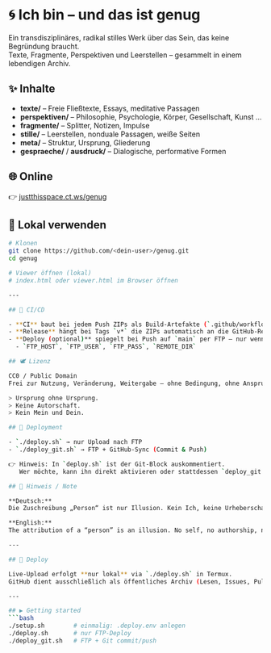 # 🌀 Ich bin – und das ist genug

Ein transdisziplinäres, radikal stilles Werk über das Sein, das keine Begründung braucht.  
Texte, Fragmente, Perspektiven und Leerstellen – gesammelt in einem lebendigen Archiv.

## ✨ Inhalte

- **texte/** – Freie Fließtexte, Essays, meditative Passagen  
- **perspektiven/** – Philosophie, Psychologie, Körper, Gesellschaft, Kunst …  
- **fragmente/** – Splitter, Notizen, Impulse  
- **stille/** – Leerstellen, nonduale Passagen, weiße Seiten  
- **meta/** – Struktur, Ursprung, Gliederung  
- **gespraeche/** / **ausdruck/** – Dialogische, performative Formen  

## 🌐 Online

👉 [justthisspace.ct.ws/genug](https://justthisspace.ct.ws/genug/)

## 🔧 Lokal verwenden

```bash
# Klonen
git clone https://github.com/<dein-user>/genug.git
cd genug

# Viewer öffnen (lokal)
# index.html oder viewer.html im Browser öffnen

---

## 🧩 CI/CD

- **CI** baut bei jedem Push ZIPs als Build-Artefakte (`.github/workflows/ci.yml`).
- **Release** hängt bei Tags `v*` die ZIPs automatisch an die GitHub-Release.
- **Deploy (optional)** spiegelt bei Push auf `main` per FTP – nur wenn folgende **Repository Secrets** gesetzt sind:
  - `FTP_HOST`, `FTP_USER`, `FTP_PASS`, `REMOTE_DIR`

## 🕊 Lizenz

CC0 / Public Domain  
Frei zur Nutzung, Veränderung, Weitergabe – ohne Bedingung, ohne Anspruch.  

> Ursprung ohne Ursprung.  
> Keine Autorschaft.  
> Kein Mein und Dein.  

## 🚀 Deployment

- `./deploy.sh` → nur Upload nach FTP  
- `./deploy_git.sh` → FTP + GitHub-Sync (Commit & Push)  

👉 Hinweis: In `deploy.sh` ist der Git-Block auskommentiert.  
   Wer möchte, kann ihn direkt aktivieren oder stattdessen `deploy_git.sh` nutzen.---

## 🌿 Hinweis / Note

**Deutsch:**  
Die Zuschreibung „Person“ ist nur Illusion. Kein Ich, keine Urheberschaft, keine Trennung.  

**English:**  
The attribution of a “person” is an illusion. No self, no authorship, no separation.  

---

## 🔧 Deploy

Live-Upload erfolgt **nur lokal** via `./deploy.sh` in Termux.  
GitHub dient ausschließlich als öffentliches Archiv (Lesen, Issues, Pull Requests).

---

## ▶️ Getting started
```bash
./setup.sh        # einmalig: .deploy.env anlegen
./deploy.sh       # nur FTP-Deploy
./deploy_git.sh   # FTP + Git commit/push
